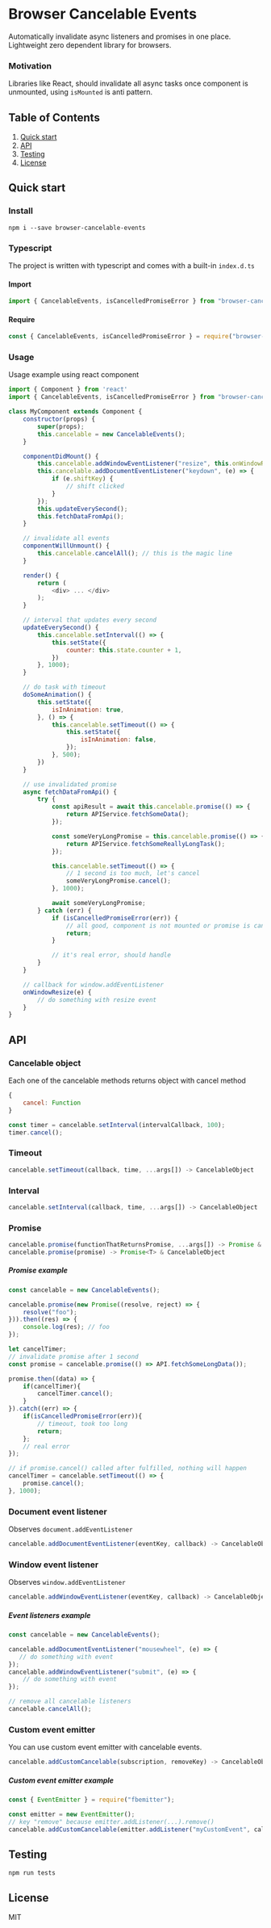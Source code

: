 # Browser Cancelable Events

Automatically invalidate async listeners and promises in one place.</br>
Lightweight zero dependent library for browsers.

### Motivation

Libraries like React, should invalidate all async tasks once component is unmounted,
using `isMounted` is anti pattern.

## Table of Contents

1. [Quick start](#install)
2. [API](#api)
3. [Testing](#testing)
4. [License](#license)
 

## Quick start

### Install

```shell
npm i --save browser-cancelable-events
```

### Typescript
The project is written with typescript and comes with a built-in `index.d.ts`

#### Import

```javascript
import { CancelableEvents, isCancelledPromiseError } from "browser-cancelable-events";
```

#### Require
```javascript
const { CancelableEvents, isCancelledPromiseError } = require("browser-cancelable-events");
```

### Usage
Usage example using react component

```javascript
import { Component } from 'react'
import { CancelableEvents, isCancelledPromiseError } from "browser-cancelable-events";

class MyComponent extends Component {
    constructor(props) {
        super(props);
        this.cancelable = new CancelableEvents();
    }

    componentDidMount() {
        this.cancelable.addWindowEventListener("resize", this.onWindowResize.bind(this));
        this.cancelable.addDocumentEventListener("keydown", (e) => {
            if (e.shiftKey) {
                // shift clicked
            }
        });
        this.updateEverySecond();
        this.fetchDataFromApi();
    }

    // invalidate all events
    componentWillUnmount() {
        this.cancelable.cancelAll(); // this is the magic line
    }

    render() {
        return (
            <div> ... </div>
        );
    }

    // interval that updates every second
    updateEverySecond() {
        this.cancelable.setInterval(() => {
            this.setState({
                counter: this.state.counter + 1,
            })
        }, 1000);
    }

    // do task with timeout
    doSomeAnimation() {
        this.setState({
            isInAnimation: true,
        }, () => {
            this.cancelable.setTimeout(() => {
                this.setState({
                    isInAnimation: false,
                });
            }, 500);
        })
    }

    // use invalidated promise
    async fetchDataFromApi() {
        try {
            const apiResult = await this.cancelable.promise(() => {
                return APIService.fetchSomeData();
            });

            const someVeryLongPromise = this.cancelable.promise(() => {
                return APIService.fetchSomeReallyLongTask();
            });

            this.cancelable.setTimeout(() => {
                // 1 second is too much, let's cancel
                someVeryLongPromise.cancel();
            }, 1000);

            await someVeryLongPromise;
        } catch (err) {
            if (isCancelledPromiseError(err)) {
                // all good, component is not mounted or promise is cancelled
                return;
            }

            // it's real error, should handle
        }
    }

    // callback for window.addEventListener
    onWindowResize(e) {
        // do something with resize event
    }
}
```
## API

### Cancelable object

Each one of the cancelable methods returns object with cancel method

```javascript
{
    cancel: Function
}
```

```javascript
const timer = cancelable.setInterval(intervalCallback, 100);
timer.cancel();
```

### Timeout

```javascript
cancelable.setTimeout(callback, time, ...args[]) -> CancelableObject
```

### Interval

```javascript
cancelable.setInterval(callback, time, ...args[]) -> CancelableObject
```

### Promise

```javascript
cancelable.promise(functionThatReturnsPromise, ...args[]) -> Promise & CancelableObject
cancelable.promise(promise) -> Promise<T> & CancelableObject
```

##### Promise example

```javascript
const cancelable = new CancelableEvents();

cancelable.promise(new Promise((resolve, reject) => {
    resolve("foo");
})).then((res) => {
    console.log(res); // foo
});

let cancelTimer;
// invalidate promise after 1 second
const promise = cancelable.promise(() => API.fetchSomeLongData());

promise.then((data) => {
    if(cancelTimer){
        cancelTimer.cancel();
    }
}).catch((err) => {
    if(isCancelledPromiseError(err)){
        // timeout, took too long
        return;
    };
    // real error
});

// if promise.cancel() called after fulfilled, nothing will happen
cancelTimer = cancelable.setTimeout(() => {
    promise.cancel();
}, 1000);
```

### Document event listener

Observes `document.addEventListener` 
```javascript
cancelable.addDocumentEventListener(eventKey, callback) -> CancelableObject
```

### Window event listener

Observes `window.addEventListener` 
```javascript
cancelable.addWindowEventListener(eventKey, callback) -> CancelableObject
```

##### Event listeners example

```javascript
const cancelable = new CancelableEvents();

cancelable.addDocumentEventListener("mousewheel", (e) => {
   // do something with event 
});
cancelable.addWindowEventListener("submit", (e) => {
    // do something with event
});

// remove all cancelable listeners
cancelable.cancelAll();
```

### Custom event emitter

You can use custom event emitter with cancelable events.

```javascript
cancelable.addCustomCancelable(subscription, removeKey) -> CancelableObject
```

##### Custom event emitter example

```javascript
const { EventEmitter } = require("fbemitter");

const emitter = new EventEmitter();
// key "remove" because emitter.addListener(...).remove()
cancelable.addCustomCancelable(emitter.addListener("myCustomEvent", callback), "remove");
```
## Testing
```shell
npm run tests
```
## License
MIT